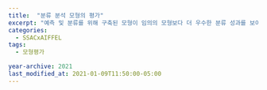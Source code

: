 ```yaml
---
title:  "분류 분석 모형의 평가"
excerpt: "예측 및 분류를 위해 구축된 모형이 임의의 모형보다 더 우수한 분류 성과를 보이는지와 고려된 서로 다른 모형들 중 어느 것이 가장 우수한 예측 및 분류 성과를 보유하고 있는지 비교 분석하는 과정"
categories:
  - SSACxAIFFEL
tags:
  - 모형평가

year-archive: 2021
last_modified_at: 2021-01-09T11:50:00-05:00
---
```

